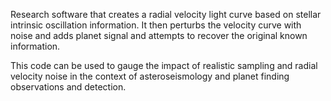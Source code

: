 Research software that creates a radial velocity light curve based on stellar intrinsic oscillation information. It then perturbs the velocity curve with noise and adds planet signal and attempts to recover the original known information.

This code can be used to gauge the impact of realistic sampling and radial velocity noise in the context of asteroseismology and planet finding observations and detection.